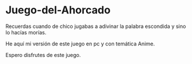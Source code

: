 # Juego-del-Ahorcado

Recuerdas cuando de chico jugabas a adivinar la palabra escondida y sino lo hacías morías.

He aquí mi versión de este juego en pc y con temática Anime.

Espero disfrutes de este juego.
